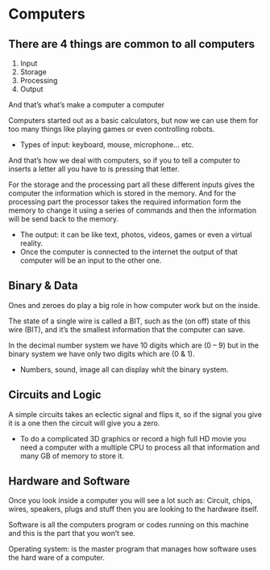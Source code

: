 # Computers

## There are 4 things are common to all computers

1. Input
2. Storage
3. Processing
4. Output

And that’s what’s make a computer a computer

Computers started out as a basic calculators, but now we can use them for too many things like playing games or even controlling robots.

* Types of input: keyboard, mouse, microphone… etc.

And that’s how we deal with computers, so if you to tell a computer to inserts a letter all you have to is pressing that letter.

For the storage and the processing part all these different inputs gives the computer the information which is stored in the memory.
And for the processing part the processor takes the required information form the memory   to change it using a series of commands and then the information will be send back to the memory.

* The output: it can be like text, photos, videos, games or even a virtual reality.
* Once the computer is connected to the internet the output of that computer will be an input to the other one.

## Binary & Data

Ones and zeroes do play a big role in how computer work but on the inside.

The state of a single wire is called a BIT, such as the (on off) state of this wire (BIT), and it’s the smallest information that the computer can save.

In the decimal number system we have 10 digits which are (0 – 9) but in the binary system we have only two digits which are (0 & 1).

* Numbers, sound, image all can display whit the binary system.

## Circuits and Logic

A simple circuits takes an eclectic signal and flips it, so if the signal you give it is a one then the circuit will give you a zero.

* To do a complicated 3D graphics or record a high full HD movie you need a computer with a multiple CPU to process all that information and many GB of memory to store it.

## Hardware and Software

Once you look inside a computer you will see a lot such as:
Circuit, chips, wires, speakers, plugs and stuff then you are looking to the hardware itself.

Software is all the computers program or codes running on this machine and this is the part that you won’t see.

Operating system: is the master program that manages how software uses the hard ware of a computer.
